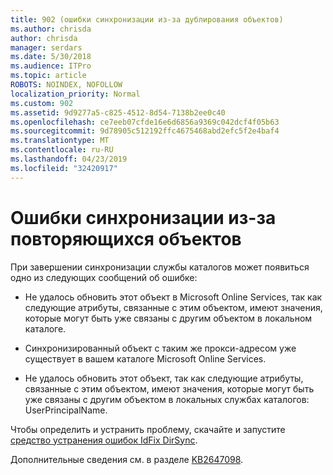 ```yaml
---
title: 902 (ошибки синхронизации из-за дублирования объектов)
ms.author: chrisda
author: chrisda
manager: serdars
ms.date: 5/30/2018
ms.audience: ITPro
ms.topic: article
ROBOTS: NOINDEX, NOFOLLOW
localization_priority: Normal
ms.custom: 902
ms.assetid: 9d9277a5-c825-4512-8d54-7138b2ee0c40
ms.openlocfilehash: ce7eeb07cfde16e6d6856a9369c042dcf4f05b63
ms.sourcegitcommit: 9d78905c512192ffc4675468abd2efc5f2e4baf4
ms.translationtype: MT
ms.contentlocale: ru-RU
ms.lasthandoff: 04/23/2019
ms.locfileid: "32420917"
---
```

# <a name="sync-errors-due-to-duplicate-objects"></a>Ошибки синхронизации из-за повторяющихся объектов

При завершении синхронизации службы каталогов может появиться одно из следующих сообщений об ошибке:

- Не удалось обновить этот объект в Microsoft Online Services, так как следующие атрибуты, связанные с этим объектом, имеют значения, которые могут быть уже связаны с другим объектом в локальном каталоге.

- Синхронизированный объект с таким же прокси-адресом уже существует в вашем каталоге Microsoft Online Services.

- Не удалось обновить этот объект, так как следующие атрибуты, связанные с этим объектом, имеют значения, которые могут быть уже связаны с другим объектом в локальных службах каталогов: UserPrincipalName.

Чтобы определить и устранить проблему, скачайте и запустите [средство устранения ошибок IdFix DirSync](https://www.microsoft.com/download/details.aspx?id=36832).

Дополнительные сведения см. в разделе [KB2647098](https://support.microsoft.com/help/2647098/duplicate-or-invalid-attributes-prevent-directory-synchronization-in-o).
